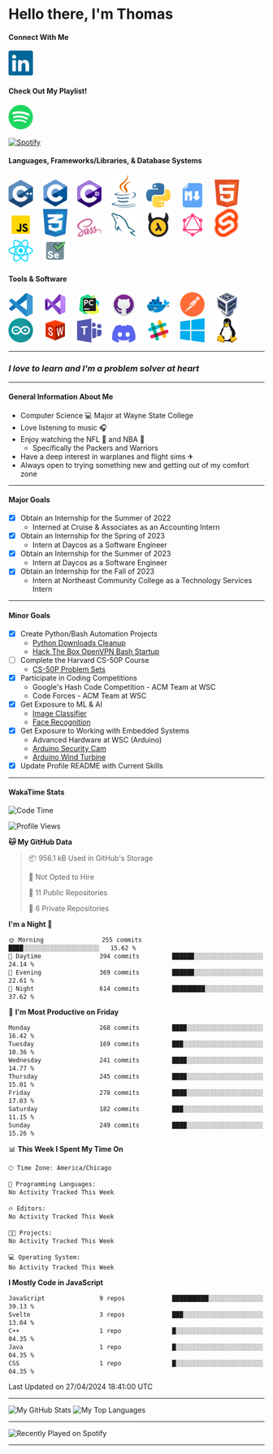 # Hello there, I'm Thomas

#### Connect With Me
[<img alt="LinkedIn" width="48" src="./img/linkedin.svg" />][LinkedIn]&nbsp;&nbsp;&nbsp;&nbsp;

#### Check Out My Playlist!
<a href="https://open.spotify.com/playlist/1rc4BEo9sw0wfW57AnoY9l?si=acfbde41fa174468">
   <img alt="Spotify" width="48" src="./img/Spotify.svg" />
</a>

<br>

[![Spotify](https://novatorem-two-vert-24.vercel.app/api/spotify/?background_color=0d1117&border_color=ffffff)](https://open.spotify.com/user/qqcq2h6pr1xe9p1s792354sk4?si=325faf9422d44a18&nd=1)

#### Languages, Frameworks/Libraries, & Database Systems

<div float="left">
    <img alt="C++" width="48" src="./img/cpp.svg" />&nbsp;&nbsp;&nbsp;&nbsp;
    <img alt="C" width="48" src="./img/c.svg" />&nbsp;&nbsp;&nbsp;&nbsp;
    <img alt="C#" width="48" src="./img/csharp.svg" />&nbsp;&nbsp;&nbsp;&nbsp;
    <img alt="Java" width="48" src="./img/java.svg" />&nbsp;&nbsp;&nbsp;&nbsp;
    <img alt="Python" width="48" src="./img/python.svg" />&nbsp;&nbsp;&nbsp;&nbsp;
    <img alt="Markdown" width="48" src="./img/markdown.png" />&nbsp;&nbsp;&nbsp;&nbsp;
    <img alt="HTML5" width="48" src="./img/html5.svg" />&nbsp;&nbsp;&nbsp;&nbsp;
    <img alt="JavaScript" width="48" src="./img/javascript.svg" />&nbsp;&nbsp;&nbsp;&nbsp;
    <img alt="CSS3" width="48" src="./img/css3.svg" />&nbsp;&nbsp;&nbsp;&nbsp;
    <img alt="Sass" width="48" src="./img/sass.svg" />&nbsp;&nbsp;&nbsp;&nbsp;
    <img alt="MySQL" width="48" src="./img/mysql.svg" />&nbsp;&nbsp;&nbsp;&nbsp;
    <img alt="Hasura" width="48" src="./img/hasuraio-icon.svg" />&nbsp;&nbsp;&nbsp;&nbsp;
    <img alt="GraphQL" width="48" src="./img/graphql.svg" />&nbsp;&nbsp;&nbsp;&nbsp;
    <img alt="SvelteKit" width="48" src="./img/svelte-icon.svg" />&nbsp;&nbsp;&nbsp;&nbsp;
    <img alt="React" width="48" src="./img/reactjs-icon.svg" />&nbsp;&nbsp;&nbsp;&nbsp;
    <img alt="Selenium" width="48" src="./img/selenium.svg" />&nbsp;&nbsp;&nbsp;&nbsp;
</div>

#### Tools & Software

<div float="left">
    <img alt="Visual Studio Code" width="48" src="./img/visual-studio-code.svg" />&nbsp;&nbsp;&nbsp;&nbsp;
    <img alt="Visual Studio" width="48" src="./img/visual-studio.svg" />&nbsp;&nbsp;&nbsp;&nbsp;
    <img alt="PyCharm" width="48" src="./img/pycharm.svg" />&nbsp;&nbsp;&nbsp;&nbsp;
    <img alt="GitHub" width="48" src="./img/github.svg" />&nbsp;&nbsp;&nbsp;&nbsp;
    <img alt="Docker" width="48" src="./img/docker.svg" />&nbsp;&nbsp;&nbsp;&nbsp;
    <img alt="Postman" width="48" src="./img/getpostman-icon.svg" />&nbsp;&nbsp;&nbsp;&nbsp;
    <img alt="Virtual Box" width="48" src="./img/virtualbox-icon.svg">&nbsp;&nbsp;&nbsp;&nbsp;
    <img alt="Arduino" width="48" src="./img/arduino.svg">&nbsp;&nbsp;&nbsp;&nbsp;
    <img alt="SolidWorks" width="48" src="./img/solidworks.svg">&nbsp;&nbsp;&nbsp;&nbsp;
    <img alt="Microsoft Teams" width="48" src="./img/microsoft-teams.svg" />&nbsp;&nbsp;&nbsp;&nbsp;
    <img alt="Discord" width="48" src="./img/discord.svg" />&nbsp;&nbsp;&nbsp;&nbsp;
    <img alt="Slack" width="48" src="./img/slack.svg" />&nbsp;&nbsp;&nbsp;&nbsp;
    <img alt="Microsoft Windows" width="48" src="./img/microsoft-windows.svg" />&nbsp;&nbsp;&nbsp;&nbsp;
    <img alt="Linux" width="48" src="./img/linux-icon.svg" />&nbsp;&nbsp;&nbsp;&nbsp;
</div>

---

### *I love to learn and I'm a problem solver at heart*

---

#### General Information About Me

- Computer Science 💻 Major at Wayne State College
- Love listening to music 🎧
- Enjoy watching the NFL 🏈 and NBA 🏀
  - Specifically the Packers and Warriors
- Have a deep interest in warplanes and flight sims ✈
- Always open to trying something new and getting out of my comfort zone

---

#### Major Goals

- [X] Obtain an Internship for the Summer of 2022
   - Interned at Cruise & Associates as an Accounting Intern
- [X] Obtain an Internship for the Spring of 2023
   - Intern at Daycos as a Software Engineer
- [X] Obtain an Internship for the Summer of 2023
   - Intern at Daycos as a Software Engineer
- [X] Obtain an Internship for the Fall of 2023
   - Intern at Northeast Community College as a Technology Services Intern

---

#### Minor Goals

- [X] Create Python/Bash Automation Projects
   - [Python Downloads Cleanup]
   - [Hack The Box OpenVPN Bash Startup]
- [ ] Complete the Harvard CS-50P Course
   - [CS-50P Problem Sets]
- [X] Participate in Coding Competitions
   - Google's Hash Code Competition - ACM Team at WSC
   - Code Forces - ACM Team at WSC
- [X] Get Exposure to ML & AI
   - [Image Classifier]
   - [Face Recognition]
- [X] Get Exposure to Working with Embedded Systems
   - Advanced Hardware at WSC (Arduino)
   - [Arduino Security Cam]
   - [Arduino Wind Turbine]
- [X] Update Profile README with Current Skills

---

#### WakaTime Stats

<!--START_SECTION:waka-->
![Code Time](http://img.shields.io/badge/Code%20Time-436%20hrs%2059%20mins-blue)

![Profile Views](http://img.shields.io/badge/Profile%20Views-0-blue)

**🐱 My GitHub Data** 

> 📦 956.1 kB Used in GitHub's Storage 
 > 
> 🚫 Not Opted to Hire
 > 
> 📜 11 Public Repositories 
 > 
> 🔑 6 Private Repositories 
 > 
**I'm a Night 🦉** 

```text
🌞 Morning                255 commits         ████░░░░░░░░░░░░░░░░░░░░░   15.62 % 
🌆 Daytime                394 commits         ██████░░░░░░░░░░░░░░░░░░░   24.14 % 
🌃 Evening                369 commits         ██████░░░░░░░░░░░░░░░░░░░   22.61 % 
🌙 Night                  614 commits         █████████░░░░░░░░░░░░░░░░   37.62 % 
```
📅 **I'm Most Productive on Friday** 

```text
Monday                   268 commits         ████░░░░░░░░░░░░░░░░░░░░░   16.42 % 
Tuesday                  169 commits         ███░░░░░░░░░░░░░░░░░░░░░░   10.36 % 
Wednesday                241 commits         ████░░░░░░░░░░░░░░░░░░░░░   14.77 % 
Thursday                 245 commits         ████░░░░░░░░░░░░░░░░░░░░░   15.01 % 
Friday                   278 commits         ████░░░░░░░░░░░░░░░░░░░░░   17.03 % 
Saturday                 182 commits         ███░░░░░░░░░░░░░░░░░░░░░░   11.15 % 
Sunday                   249 commits         ████░░░░░░░░░░░░░░░░░░░░░   15.26 % 
```


📊 **This Week I Spent My Time On** 

```text
🕑︎ Time Zone: America/Chicago

💬 Programming Languages: 
No Activity Tracked This Week

🔥 Editors: 
No Activity Tracked This Week

🐱‍💻 Projects: 
No Activity Tracked This Week

💻 Operating System: 
No Activity Tracked This Week
```

**I Mostly Code in JavaScript** 

```text
JavaScript               9 repos             ██████████░░░░░░░░░░░░░░░   39.13 % 
Svelte                   3 repos             ███░░░░░░░░░░░░░░░░░░░░░░   13.04 % 
C++                      1 repo              █░░░░░░░░░░░░░░░░░░░░░░░░   04.35 % 
Java                     1 repo              █░░░░░░░░░░░░░░░░░░░░░░░░   04.35 % 
CSS                      1 repo              █░░░░░░░░░░░░░░░░░░░░░░░░   04.35 % 
```




 Last Updated on 27/04/2024 18:41:00 UTC
<!--END_SECTION:waka-->

---

<div float="left">
    <img class="github-stats" alt="My GitHub Stats" width="411" height="165" src="https://github-readme-stats-1-2023.vercel.app/api?username=Nottommy11&show_icons=true&hide_border=false&title_color=07e3cb&icon_color=edc802&text_color=c8cdcf&border_color=ffffff&count_private=true&bg_color=0d1117#gh-dark-mode-only" />
    <img class="top_langs" alt="My Top Languages" width="411" height="165" src="https://github-readme-stats-1-2023.vercel.app/api/top-langs/?username=Nottommy11&layout=compact&langs_count=15&bg_color=0d1117&hide_border=false&title_color=07e3cb&icon_color=edc802&text_color=c8cdcf&card_width=411&hide=&border_color=ffffff" />
</div>

---

<img class="spotify-recents" alt="Recently Played on Spotify" width="411" src="https://spotify-recently-played-readme.vercel.app/api?user=qqcq2h6pr1xe9p1s792354sk4&count=5" />

---

<!-- Don't know if I really like this table anymore

#### Breakdown of Experience

| Language/Tool | Source(s) of Experience | Level of Comfort (1-10) |
| :-----------: | :---------------------: | :--------------------: |
| <img alt="C++" width="48" src="./img/cpp.svg" /> | [CPP Undergrad Projects] | 6 |
| <img alt="C" width="48" src="./img/c.svg" /> | Tutorials, W3 Schools, [C Undergrad Projects] | 4 |
| <img alt="C#" width="48" src="./img/csharp.svg" /> | Unity Tutorials & ACM Club | 3 |
| <img alt="Java" width="48" src="./img/java.svg" /> | [Java Undergrad Projects] | 6 |
| <img alt="Python" width="48" src="./img/python.svg" /> | [Python Undergrad Projects] | 6 |
| <img alt="Markdown" width="48" src="./img/markdown.png" /> | [Markdown Undergrad Projects] & my Page | 6 |
| <img alt="HTML5" width="48" src="./img/html5.svg" /> | [HTML5 Undergrad Projects] | 5 |
| <img alt="CSS3" width="48" src="./img/css3.svg" /> | [CSS3 Undergrad Projects] | 2 |
| <img alt="Sass" width="48" src="./img/sass.svg" /> | [Sass Undergrad Projects] | 2 |
| <img alt="MySQL" width="48" src="./img/mysql.svg" /> | Intro to Database at WSC | 4 |
| <img alt="Visual Studio Code" width="48" src="./img/visual-studio-code.svg" /> | Editor of Choice | 7 |
| <img alt="GitHub" width="48" src="./img/github.svg" /> | Used at WSC and for Personal Projects | 6 |
| <img alt="Microsoft Teams" width="48" src="./img/microsoft-teams.svg" /> | Communication Channel for ACM & CEO | 8 |
| <img alt="Discord" width="48" src="./img/discord.svg" /> | Communication Channel for ACM & UPE | 7 |
| <img alt="Microsoft Windows" width="48" src="./img/microsoft-windows.svg" /> | Operating System of Choice | 8 |

-->

<!-- 
    SVG website that I got a lot of images from: https://worldvectorlogo.com/
    And: https://www.vectorlogo.zone/
    And: https://icons8.com/
    Or you could just use mine
    The tutorial I started with for Markdown: https://github.com/codeSTACKr/codeSTACKr/blob/master/README.md
    How to add recently played from Spotify: https://youtu.be/ZTYPybjYqpo
-->

<!-- General Links -->
[LinkedIn]: https://www.linkedin.com/in/thomas-marxsen

<!-- Major Goals Links -->
[Todo Manager]: https://nottommy11.github.io/index.html

<!-- Python/Bash Automation Links -->
[Python Downloads Cleanup]: https://github.com/Nottommy11/Undergrad_Projects/blob/main/Python/Tutorials/DownloadsFileTypeManager/downloads_cleanup.py
[Hack The Box OpenVPN Bash Startup]: https://github.com/Nottommy11/Undergrad_Projects/blob/main/Bash/HackTheBoxOpenVPN.sh

<!-- Other Goals Links -->
[CS-50P Problem Sets]: https://github.com/Nottommy11/Undergrad_Projects/tree/main/Python/CS-50P
[Image Classifier]: https://github.com/Nottommy11/Undergrad_Projects/tree/main/Python/Tutorials/Neural%20Network%20-%20Image%20Classification
[Face Recognition]: https://github.com/Nottommy11/Undergrad_Projects/tree/main/Python/Tutorials/Face%20Recognition%20-%20OpenCV
[Arduino Security Cam]: https://github.com/Nottommy11/Undergrad_Projects/tree/main/CPP/Arduino%20Security%20Cam
[Arduino Wind Turbine]: https://github.com/Nottommy11/Undergrad_Projects/tree/main/CPP/Wind%20Turbine

<!-- Experience Table Links -->
[CPP Undergrad Projects]: https://github.com/Nottommy11/Undergrad_Projects/tree/main/CPP
[C Undergrad Projects]: https://github.com/Nottommy11/Undergrad_Projects/tree/main/C
[Java Undergrad Projects]: https://github.com/Nottommy11/Undergrad_Projects/tree/main/Java
[Python Undergrad Projects]: https://github.com/Nottommy11/Undergrad_Projects/tree/main/Python
[Markdown Undergrad Projects]: https://github.com/Nottommy11/Undergrad_Projects/tree/main/Markdown
[HTML5 Undergrad Projects]: https://github.com/Nottommy11/Undergrad_Projects/tree/main/Web%20Development
[CSS3 Undergrad Projects]: https://github.com/Nottommy11/Undergrad_Projects/tree/main/Web%20Development
[Sass Undergrad Projects]: https://github.com/Nottommy11/Undergrad_Projects/tree/main/Web%20Development
